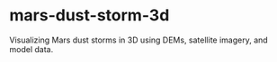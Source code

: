 # mars-dust-storm-3d
Visualizing Mars dust storms in 3D using DEMs, satellite imagery, and model data.
